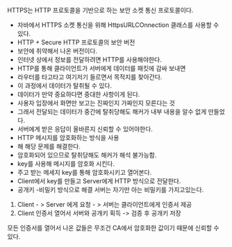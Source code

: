 HTTPS는 HTTP 프로토콜을 기반으로 하는 보안 소켓 통신 프로토콜이다.
- 자바에서 HTTPS 소켓 통신을 위해 HttpsURLCOnnection 클래스를 사용할 수 있다.
- HTTP + Secure HTTP 프로토콜의 보안 버전
- 보안에 취약해서 나온 버전이다.
- 인터넷 상에서 정보를 전달하려면 HTTP를 사용해야한다.
- HTTP를 통해 클라이언트가 서버에게 데이터를 패킷에 감싸 보내면
- 라우터를 타고타고 여기저기 들르면서 목적지를 찾아간다.
- 이 과정에서 데이터가 탈취될 수 있다.
- 데이터가 만약 중요하다면 중대한 사항이게 된다.
- 사용자 입장에서 화면만 보고는 진짜인지 가짜인지 모른다는 것
-  그래서 전달되는 데이터가 중간에 탈취당해도 해커가 내부 내용을 알수 없게 만들었다.
- 서버에게 받은 응답이 올바른지 신뢰할 수 있어야한다.
- HTTP 메시지를 암호화하는 방식을 사용
- 해 해당 문제를 해결한다. 
- 암호화되어 있으므로 탈취당해도 해커가 해석 불가능함. 
- key를 사용해 메시지를 암호화 시킨다.
- 주고 받는 메세지 key를 통해 암호화시키고 열어본다. 
- Client에서 key를 만들고 Server에게 HTTP 방식으로 전달한다.
- 공개키 -비밀키 방식으로 해결 서버는 자기만 아는 비밀키를 가지고있는다.

1. Client - > Server 에게 요청 - > 서버는 클라이언트에게 인증서 제공 
2. Client 인증서 열어서 서버와 공개키 획득 -> 검증 후 공개키 저장

모든 인증서를 열어서 나온 값들은 무조건 CA에서 암호화한 값이기 때문에 신뢰할 수 있다.


